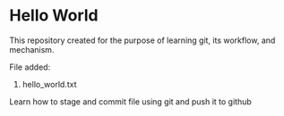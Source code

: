 # Hello World

This repository created for the purpose of learning git, its workflow, and mechanism.


File added:
1.  hello_world.txt

Learn how to stage and commit file using git and push it to github
